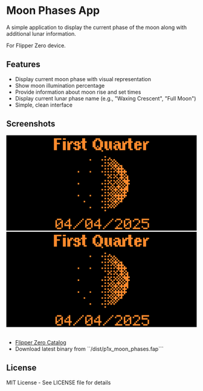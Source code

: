 # Moon Phases App

A simple application to display the current phase of the moon along with additional lunar information.

For Flipper Zero device.

## Features

- Display current moon phase with visual representation
- Show moon illumination percentage
- Provide information about moon rise and set times
- Display current lunar phase name (e.g., "Waxing Crescent", "Full Moon")
- Simple, clean interface

## Screenshots

![Moon Phase App Screenshot 1](screenshots/screen1.png)
![Moon Phase App Screenshot 2](screenshots/screen1.png)

## 

- [Flipper Zero Catalog]()
- Download latest binary from ``/dist/p1x_moon_phases.fap```

## License

MIT License - See LICENSE file for details
